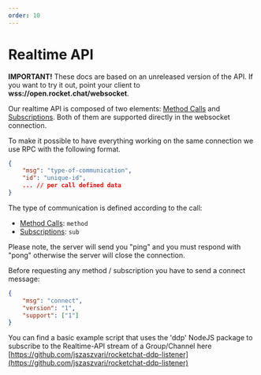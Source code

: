 ```yaml
---
order: 10
---
```


# Realtime API

__IMPORTANT!__ These docs are based on an unreleased version of the API. If you want to try it out, point your client to __wss://open.rocket.chat/websocket__.

Our realtime API is composed of two elements: [Method Calls][1] and [Subscriptions][2]. Both of them are supported directly in the websocket connection.

To make it possible to have everything working on the same connection we use RPC with the following format.

```json
{
    "msg": "type-of-communication",
    "id": "unique-id",
    ... // per call defined data
}
```

The type of communication is defined according to the call:
 - [Method Calls][1]: `method`
 - [Subscriptions][2]: `sub`

 Please note, the server will send you "ping" and you must respond with "pong" otherwise the server will close the connection.

Before requesting any method / subscription you have to send a connect message:
```json
{
	"msg": "connect",
	"version": "1",
	"support": ["1"]
}
```

[1]:1.%20Method%20Calls/
[2]:2.%20Subscriptions/

You can find a basic example script that uses the 'ddp' NodeJS package to subscribe to the Realtime-API stream of a Group/Channel here [https://github.com/jszaszvari/rocketchat-ddp-listener](https://github.com/jszaszvari/rocketchat-ddp-listener)
